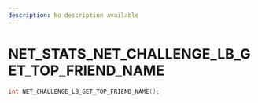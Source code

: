 ```yaml
---
description: No description available 
---
```


# NET_STATS\_NET_CHALLENGE_LB_GET_TOP_FRIEND_NAME

```cpp
int NET_CHALLENGE_LB_GET_TOP_FRIEND_NAME();
```